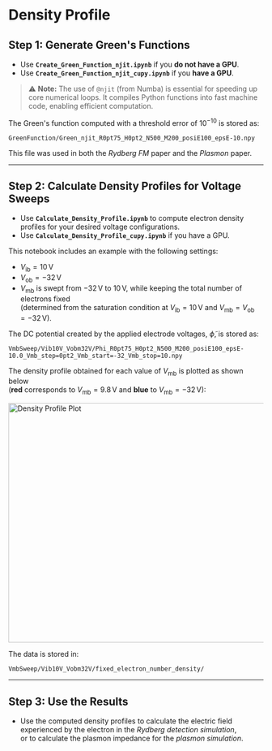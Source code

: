 # Density Profile

## Step 1: Generate Green's Functions

- Use **`Create_Green_Function_njit.ipynb`** if you **do not have a GPU**.
- Use **`Create_Green_Function_njit_cupy.ipynb`** if you **have a GPU**.

> ⚠️ **Note:** The use of `@njit` (from Numba) is essential for speeding up core numerical loops. It compiles Python functions into fast machine code, enabling efficient computation.

The Green's function computed with a threshold error of $10^{-10}$ is stored as:

```
GreenFunction/Green_njit_R0pt75_H0pt2_N500_M200_posiE100_epsE-10.npy
```

This file was used in both the *Rydberg FM* paper and the *Plasmon* paper.

---

## Step 2: Calculate Density Profiles for Voltage Sweeps

- Use **`Calculate_Density_Profile.ipynb`** to compute electron density profiles for your desired voltage configurations.
- Use **`Calculate_Density_Profile_cupy.ipynb`** if you have a GPU.

This notebook includes an example with the following settings:

- $V_\mathrm{ib} = 10\,\mathrm{V}$
- $V_\mathrm{ob} = -32\,\mathrm{V}$
- $V_\mathrm{mb}$ is swept from $-32\,\mathrm{V}$ to $10\,\mathrm{V}$, while keeping the total number of electrons fixed  
  (determined from the saturation condition at $V_\mathrm{ib} = 10\,\mathrm{V}$ and $V_\mathrm{mb} = V_\mathrm{ob} = -32\,\mathrm{V}$).

The DC potential created by the applied electrode voltages, $\tilde{\phi}$, is stored as:

```
VmbSweep/Vib10V_Vobm32V/Phi_R0pt75_H0pt2_N500_M200_posiE100_epsE-10.0_Vmb_step=0pt2_Vmb_start=-32_Vmb_stop=10.npy
```

The density profile obtained for each value of $V_\mathrm{mb}$ is plotted as shown below  
(**red** corresponds to $V_\mathrm{mb} = 9.8\,\mathrm{V}$ and **blue** to $V_\mathrm{mb} = -32\,\mathrm{V}$):

<img width="636" height="472" alt="Density Profile Plot" src="https://github.com/user-attachments/assets/efa95119-4b55-47aa-bd62-f3bbe9a1d4cd" />

The data is stored in:

```
VmbSweep/Vib10V_Vobm32V/fixed_electron_number_density/
```



---

## Step 3: Use the Results

- Use the computed density profiles to calculate the electric field experienced by the electron in the *Rydberg detection simulation*,  
  or to calculate the plasmon impedance for the *plasmon simulation*.
